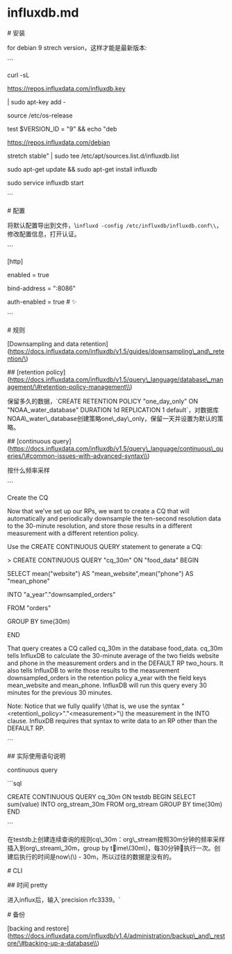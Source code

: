 # influxdb.md

\# 安装



for debian 9 strech version，这样才能是最新版本:







\`\`\`

curl -sL 

https://repos.influxdata.com/influxdb.key

 \| sudo apt-key add -

source /etc/os-release

test $VERSION\_ID = "9" && echo "deb 

https://repos.influxdata.com/debian

 stretch stable" \| sudo tee /etc/apt/sources.list.d/influxdb.list

sudo apt-get update && sudo apt-get install influxdb

sudo service influxdb start

\`\`\`



\# 配置



将默认配置导出到文件，\\`influxd -config /etc/influxdb/influxdb.conf\\`，修改配置信息，打开认证。



\`\`\`

\[http\]

enabled = true

bind-address = ":8086"

auth-enabled = true \# ✨

\`\`\`



\# 规则



\[Downsampling and data retention\]\(https://docs.influxdata.com/influxdb/v1.5/guides/downsampling\_and\_retention/\)



\#\# \[retention policy\]\(https://docs.influxdata.com/influxdb/v1.5/query\_language/database\_management/\#retention-policy-management\\)



保留多久的数据，\`CREATE RETENTION POLICY "one\_day\_only" ON "NOAA\_water\_database" DURATION 1d REPLICATION 1 default\`，对数据库NOAA\\_water\\_database创建策略one\\_day\\_only，保留一天并设置为默认的策略。



\#\# \[continuous query\]\(https://docs.influxdata.com/influxdb/v1.5/query\_language/continuous\_queries/\#common-issues-with-advanced-syntax\\)



按什么频率采样



\`\`\`

Create the CQ

Now that we’ve set up our RPs, we want to create a CQ that will automatically and periodically downsample the ten-second resolution data to the 30-minute resolution, and store those results in a different measurement with a different retention policy.

Use the CREATE CONTINUOUS QUERY statement to generate a CQ:

&gt; CREATE CONTINUOUS QUERY "cq\_30m" ON "food\_data" BEGIN

SELECT mean\("website"\) AS "mean\_website",mean\("phone"\) AS "mean\_phone"

INTO "a\_year"."downsampled\_orders"

FROM "orders"

GROUP BY time\(30m\)

END

That query creates a CQ called cq\_30m in the database food\_data. cq\_30m tells InfluxDB to calculate the 30-minute average of the two fields website and phone in the measurement orders and in the DEFAULT RP two\_hours. It also tells InfluxDB to write those results to the measurement downsampled\_orders in the retention policy a\_year with the field keys mean\_website and mean\_phone. InfluxDB will run this query every 30 minutes for the previous 30 minutes.

Note: Notice that we fully qualify \\(that is, we use the syntax "&lt;retention\\_policy&gt;"."&lt;measurement&gt;"\\) the measurement in the INTO clause. InfluxDB requires that syntax to write data to an RP other than the DEFAULT RP. 

\`\`\`



\#\# 实际使用语句说明



continuous query



\`\`\`sql

CREATE CONTINUOUS QUERY cq\_30m ON testdb BEGIN SELECT sum\(value\) INTO org\_stream\_30m FROM org\_stream GROUP BY time\(30m\) END

\`\`\`



在testdb上创建连续查询的规则cq\\_30m：org\\_stream按照30m分钟的频率采样插入到org\\_stream\\_30m，group by time\\(30m\\)，每30分钟执行一次。创建后执行的时间是now\\(\\) - 30m，所以过往的数据是没有的。



\# CLI



\#\# 时间 pretty



进入influx后，输入\`precision rfc3339。\`



\# 备份



\[backing and restore\]\(https://docs.influxdata.com/influxdb/v1.4/administration/backup\_and\_restore/\#backing-up-a-database\\)



